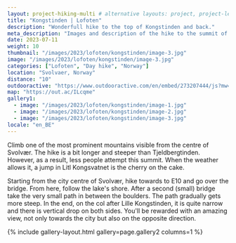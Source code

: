```yaml
---
layout: project-hiking-multi # alternative layouts: project, project-left, project-right, project-top
title: "Kongstinden | Lofoten"
description: "Wonderfull hike to the top of Kongstinden and back."
meta_description: "Images and description of the hike to the summit of Kongstinden (Svolvaer) on the Lofoten islands in Norway."
date: 2023-07-11
weight: 10
thumbnail: "/images/2023/lofoten/kongstinden/image-3.jpg"
image: "/images/2023/lofoten/kongstinden/image-3.jpg"
categories: ["Lofoten", "Day hike", "Norway"]
location: "Svolvaer, Norway"
distance: "10"
outdooractive: "https://www.outdooractive.com/en/embed/273207444/js?mw=false&usr=4imcb1&key=USR-LKA30EGO-EMWGMIS4-4OSSTG7J"
map: "https://out.ac/ILcqme"
gallery1:
  - image: "/images/2023/lofoten/kongstinden/image-1.jpg"
  - image: "/images/2023/lofoten/kongstinden/image-2.jpg"
  - image: "/images/2023/lofoten/kongstinden/image-3.jpg"
locale: "en_BE"
---
```

Climb one of the most prominent mountains visible from the centre of Svolvær. The hike is a bit longer and steeper than Tjeldbergtinden. However, as a result, less people attempt this summit. When the weather allows it, a jump in Litl Kongsvatnet is the cherry on the cake.

Starting from the city centre of Svolvær, hike towards to E10 and go over the bridge. From here, follow the lake's shore. After a second (small) bridge take the very small path in between the boulders. The path gradually gets more steep. In the end, on the col after Lille Kongstinden, it is quite narrow and there is vertical drop on both sides. You'll be rewarded with an amazing view, not only towards the city but also on the opposite direction.

{% include gallery-layout.html gallery=page.gallery2 columns=1 %}
